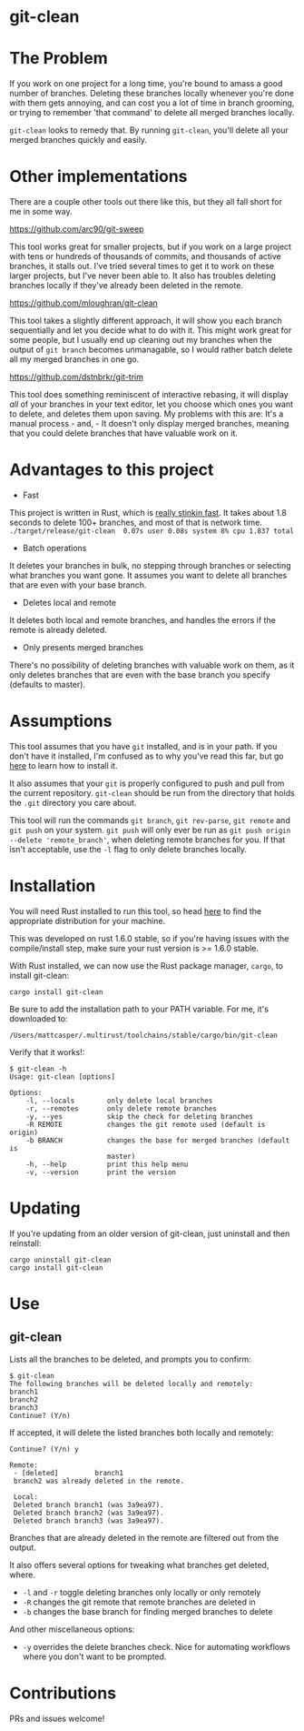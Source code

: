git-clean
===========
# The Problem
If you work on one project for a long time, you're bound to amass a good number
of branches. Deleting these branches locally whenever you're done with them
gets annoying, and can cost you a lot of time in branch grooming, or trying to
remember 'that command' to delete all merged branches locally.

`git-clean` looks to remedy that. By running `git-clean`, you'll delete all
your merged branches quickly and easily.

# Other implementations
There are a couple other tools out there like this, but they all fall short for
me in some way.

https://github.com/arc90/git-sweep

This tool works great for smaller projects, but if you work on a large project
with tens or hundreds of thousands of commits, and thousands of active
branches, it stalls out. I've tried several times to get it to work on these
larger projects, but I've never been able to. It also has troubles deleting
branches locally if they've already been deleted in the remote.

https://github.com/mloughran/git-clean

This tool takes a slightly different approach, it will show you each branch
sequentially and let you decide what to do with it. This might work great for
some people, but I usually end up cleaning out my branches when the output of
`git branch` becomes unmanagable, so I would rather batch delete all my merged
branches in one go.

https://github.com/dstnbrkr/git-trim

This tool does something reminiscent of interactive rebasing, it will display
*all* of your branches in your text editor, let you choose which ones you want
to delete, and deletes them upon saving.  My problems with this are: It's a
manual process - and, - It doesn't only display merged branches, meaning that
you could delete branches that have valuable work on it.

# Advantages to this project
- Fast

This project is written in Rust, which is [really stinkin
fast](http://benchmarksgame.alioth.debian.org/u64q/rust.html). It takes about
1.8 seconds to delete 100+ branches, and most of that is network time.
`./target/release/git-clean  0.07s user 0.08s system 8% cpu 1.837 total`

- Batch operations

It deletes your branches in bulk, no stepping through branches or selecting
what branches you want gone. It assumes you want to delete all branches that
are even with your base branch.

- Deletes local and remote

It deletes both local and remote branches, and handles the errors if the remote
is already deleted.

- Only presents merged branches

There's no possibility of deleting branches with valuable work on them, as it
only deletes branches that are even with the base branch you specify (defaults
to master).

# Assumptions
This tool assumes that you have `git` installed, and is in your path. If you
don't have it installed, I'm confused as to why you've read this far, but go
[here](https://git-scm.com/book/en/v2/Getting-Started-Installing-Git) to learn
how to install it.

It also assumes that your `git` is properly configured to push and pull from
the current repository. `git-clean` should be run from the directory that
holds the `.git` directory you care about.

This tool will run the commands `git branch`, `git rev-parse`, `git remote` and
`git push` on your system. `git push` will only ever be run as `git push origin
--delete 'remote_branch'`, when deleting remote branches for you. If that isn't
acceptable, use the `-l` flag to only delete branches locally.

# Installation
You will need Rust installed to run this tool, so head
[here](https://www.rust-lang.org/downloads.html) to find the appropriate
distribution for your machine.

This was developed on rust 1.6.0 stable, so if you're having issues with the
compile/install step, make sure your rust version is >= 1.6.0 stable.

With Rust installed, we can now use the Rust package manager, `cargo`, to
install git-clean:
```shell
cargo install git-clean
```

Be sure to add the installation path to your PATH variable. For me, it's
downloaded to:
```
/Users/mattcasper/.multirust/toolchains/stable/cargo/bin/git-clean
```

Verify that it works!:
```shell
$ git-clean -h
Usage: git-clean [options]

Options:
    -l, --locals        only delete local branches
    -r, --remotes       only delete remote branches
    -y, --yes           skip the check for deleting branches
    -R REMOTE           changes the git remote used (default is origin)
    -b BRANCH           changes the base for merged branches (default is
                        master)
    -h, --help          print this help menu
    -v, --version       print the version

```

# Updating
If you're updating from an older version of git-clean, just uninstall and then
reinstall:
```shell
cargo uninstall git-clean
cargo install git-clean
```

# Use
## git-clean
Lists all the branches to be deleted, and prompts you to confirm:
```shell
$ git-clean
The following branches will be deleted locally and remotely:
branch1
branch2
branch3
Continue? (Y/n)
```

If accepted, it will delete the listed branches both locally and remotely:
```shell
Continue? (Y/n) y

Remote:
 - [deleted]         branch1
 branch2 was already deleted in the remote.

 Local:
 Deleted branch branch1 (was 3a9ea97).
 Deleted branch branch2 (was 3a9ea97).
 Deleted branch branch3 (was 3a9ea97).
```
Branches that are already deleted in the remote are filtered out from the
output.

It also offers several options for tweaking what branches get deleted, where.

* `-l` and `-r` toggle deleting branches only locally or only remotely
* `-R` changes the git remote that remote branches are deleted in
* `-b` changes the base branch for finding merged branches to delete

And other miscellaneous options:

* `-y` overrides the delete branches check. Nice for automating workflows where
  you don't want to be prompted.

# Contributions
PRs and issues welcome!
